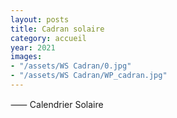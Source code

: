 ```yaml
---
layout: posts
title: Cadran solaire
category: accueil
year: 2021
images:
- "/assets/WS Cadran/0.jpg"
- "/assets/WS Cadran/WP_cadran.jpg"
---
```


⸺ Calendrier Solaire